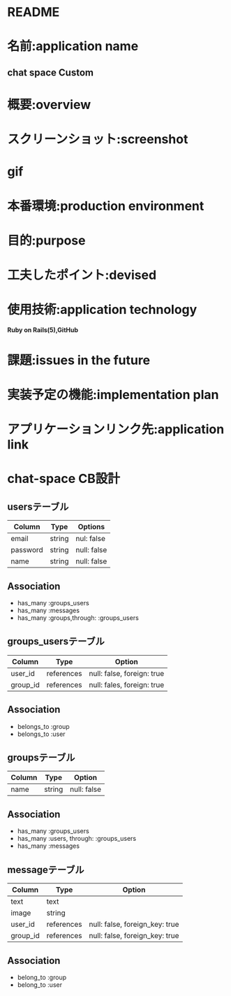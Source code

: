 # README

# 名前:application name
## chat space Custom

# 概要:overview

# スクリーンショット:screenshot

# gif

# 本番環境:production environment

# 目的:purpose

# 工夫したポイント:devised


# 使用技術:application technology
#### Ruby on Rails(5),GitHub

# 課題:issues in the future


# 実装予定の機能:implementation plan


# アプリケーションリンク先:application link



# chat-space CB設計
## usersテーブル
|Column|Type|Options|
|------|----|-------|
|email|string|nul: false|
|password|string|null: false|
|name|string|null: false|
 ## Association
 - has_many :groups_users
 - has_many :messages
 - has_many :groups,through: :groups_users


## groups_usersテーブル
|Column|Type|Option|
|------|----|------|
|user_id|references|null: false, foreign: true|
|group_id|references|null: fales, foreign: true|
## Association
- belongs_to :group
- belongs_to :user


## groupsテーブル
|Column|Type|Option|
|------|----|------|
|name|string|null: false|
## Association
- has_many :groups_users
- has_many :users, through: :groups_users
- has_many :messages


## messageテーブル
|Column|Type|Option|
|------|----|------|
|text|text||
|image|string||
|user_id|references|null: false, foreign_key: true|
|group_id|references|null: false, foreign_key: true|
## Association
- belong_to :group
- belong_to :user 
